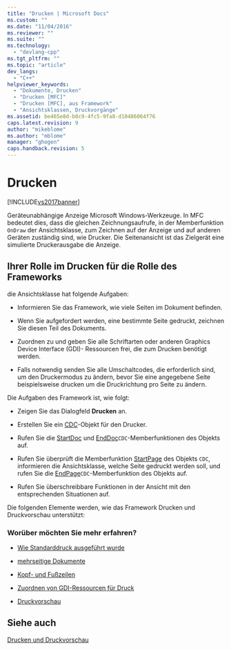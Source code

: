```yaml
---
title: "Drucken | Microsoft Docs"
ms.custom: ""
ms.date: "11/04/2016"
ms.reviewer: ""
ms.suite: ""
ms.technology: 
  - "devlang-cpp"
ms.tgt_pltfrm: ""
ms.topic: "article"
dev_langs: 
  - "C++"
helpviewer_keywords: 
  - "Dokumente, Drucken"
  - "Drucken [MFC]"
  - "Drucken [MFC], aus Framework"
  - "Ansichtsklassen, Druckvorgänge"
ms.assetid: be465e8d-b0c9-4fc5-9fa8-d10486064f76
caps.latest.revision: 9
author: "mikeblome"
ms.author: "mblome"
manager: "ghogen"
caps.handback.revision: 5
---
```

# Drucken
[!INCLUDE[vs2017banner](../assembler/inline/includes/vs2017banner.md)]

Geräteunabhängige Anzeige Microsoft Windows\-Werkzeuge.  In MFC bedeutet dies, dass die gleichen Zeichnungsaufrufe, in der Memberfunktion `OnDraw` der Ansichtsklasse, zum Zeichnen auf der Anzeige und auf anderen Geräten zuständig sind, wie Drucker.  Die Seitenansicht ist das Zielgerät eine simulierte Druckerausgabe die Anzeige.  
  
##  <a name="_core_your_role_in_printing_vs.._the_framework.92.s_role"></a> Ihrer Rolle im Drucken für die Rolle des Frameworks  
 die Ansichtsklasse hat folgende Aufgaben:  
  
-   Informieren Sie das Framework, wie viele Seiten im Dokument befinden.  
  
-   Wenn Sie aufgefordert werden, eine bestimmte Seite gedruckt, zeichnen Sie diesen Teil des Dokuments.  
  
-   Zuordnen zu und geben Sie alle Schriftarten oder anderen Graphics Device Interface \(GDI\)\- Ressourcen frei, die zum Drucken benötigt werden.  
  
-   Falls notwendig senden Sie alle Umschaltcodes, die erforderlich sind, um den Druckermodus zu ändern, bevor Sie eine angegebene Seite beispielsweise drucken um die Druckrichtung pro Seite zu ändern.  
  
 Die Aufgaben des Framework ist, wie folgt:  
  
-   Zeigen Sie das Dialogfeld **Drucken** an.  
  
-   Erstellen Sie ein [CDC](../mfc/reference/cdc-class.md)\-Objekt für den Drucker.  
  
-   Rufen Sie die [StartDoc](../Topic/CDC::StartDoc.md) und [EndDoc](../Topic/CDC::EndDoc.md)`CDC`\-Memberfunktionen des Objekts auf.  
  
-   Rufen Sie überprüft die Memberfunktion [StartPage](../Topic/CDC::StartPage.md) des Objekts `CDC`, informieren die Ansichtsklasse, welche Seite gedruckt werden soll, und rufen Sie die [EndPage](../Topic/CDC::EndPage.md)`CDC`\-Memberfunktion des Objekts auf.  
  
-   Rufen Sie überschreibbare Funktionen in der Ansicht mit den entsprechenden Situationen auf.  
  
 Die folgenden Elemente werden, wie das Framework Drucken und Druckvorschau unterstützt:  
  
### Worüber möchten Sie mehr erfahren?  
  
-   [Wie Standarddruck ausgeführt wurde](../mfc/how-default-printing-is-done.md)  
  
-   [mehrseitige Dokumente](../mfc/multipage-documents.md)  
  
-   [Kopf\- und Fußzeilen](../mfc/headers-and-footers.md)  
  
-   [Zuordnen von GDI\-Ressourcen für Druck](../mfc/allocating-gdi-resources.md)  
  
-   [Druckvorschau](../mfc/print-preview-architecture.md)  
  
## Siehe auch  
 [Drucken und Druckvorschau](../mfc/printing-and-print-preview.md)